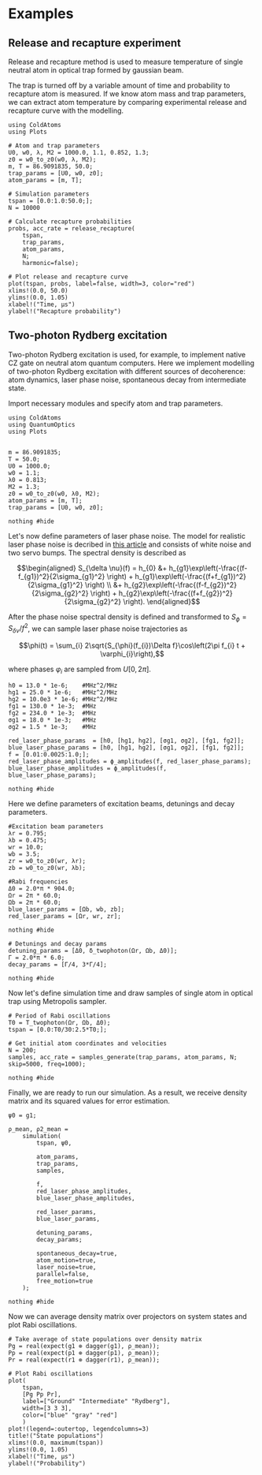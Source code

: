 # Examples

## Release and recapture experiment

Release and recapture method is used to measure temperature of single neutral atom in optical trap formed by gaussian beam. 

The trap is turned off by a variable amount of time and probability to recapture atom is measured. If we know atom mass and trap parameters, we can extract atom temperature by comparing experimental release and recapture curve with the modelling.

```@example
using ColdAtoms
using Plots

# Atom and trap parameters
U0, w0, λ, M2 = 1000.0, 1.1, 0.852, 1.3;
z0 = w0_to_z0(w0, λ, M2);
m, T = 86.9091835, 50.0;
trap_params = [U0, w0, z0];
atom_params = [m, T];

# Simulation parameters
tspan = [0.0:1.0:50.0;];
N = 10000 

# Calculate recapture probabilities
probs, acc_rate = release_recapture(
    tspan, 
    trap_params, 
    atom_params, 
    N; 
    harmonic=false);

# Plot release and recapture curve
plot(tspan, probs, label=false, width=3, color="red")
xlims!(0.0, 50.0)
ylims!(0.0, 1.05)
xlabel!("Time, μs")
ylabel!("Recapture probability")
```

## Two-photon Rydberg excitation 

Two-photon Rydberg excitation is used, for example, to implement native CZ gate on neutral atom quantum computers. Here we implement modelling of two-photon Rydberg excitation with different sources of decoherence: atom dynamics, laser phase noise, spontaneous decay from intermediate state. 


Import necessary modules and specify atom and trap parameters. 

```@example rydberg
using ColdAtoms
using QuantumOptics
using Plots


m = 86.9091835;   
T = 50.0;
U0 = 1000.0;
w0 = 1.1;
λ0 = 0.813;
M2 = 1.3;
z0 = w0_to_z0(w0, λ0, M2);
atom_params = [m, T];
trap_params = [U0, w0, z0];    

nothing #hide
```

Let's now define parameters of laser phase noise. The model for realistic laser phase noise is decribed in [this article](https://arxiv.org/abs/2210.11007) and consists of white noise and two servo bumps. The spectral density is described as

```math
\begin{aligned}
    S_{\delta \nu}(f) = h_{0} &+ h_{g1}\exp\left(-\frac{(f-f_{g1})^2}{2\sigma_{g1}^2} \right) + h_{g1}\exp\left(-\frac{(f+f_{g1})^2}{2\sigma_{g1}^2} \right) \\
    &+ h_{g2}\exp\left(-\frac{(f-f_{g2})^2}{2\sigma_{g2}^2} \right) + h_{g2}\exp\left(-\frac{(f+f_{g2})^2}{2\sigma_{g2}^2} \right).
\end{aligned}
```

After the phase noise spectral density is defined and transformed to $S_{\phi} = S_{\delta \nu}/f^{2}$, we can sample laser phase noise trajectories as

```math
\phi(t) = \sum_{i} 2\sqrt{S_{\phi}(f_{i})\Delta f}\cos\left(2\pi f_{i} t + \varphi_{i}\right),
```

where phases $\varphi_{i}$ are sampled from $U[0,2\pi]$.

```@example rydberg
h0 = 13.0 * 1e-6;    #MHz^2/MHz
hg1 = 25.0 * 1e-6;   #MHz^2/MHz
hg2 = 10.0e3 * 1e-6; #MHz^2/MHz
fg1 = 130.0 * 1e-3;  #MHz
fg2 = 234.0 * 1e-3;  #MHz
σg1 = 18.0 * 1e-3;   #MHz
σg2 = 1.5 * 1e-3;    #MHz

red_laser_phase_params  = [h0, [hg1, hg2], [σg1, σg2], [fg1, fg2]];
blue_laser_phase_params = [h0, [hg1, hg2], [σg1, σg2], [fg1, fg2]];
f = [0.01:0.0025:1.0;];
red_laser_phase_amplitudes = ϕ_amplitudes(f, red_laser_phase_params);
blue_laser_phase_amplitudes = ϕ_amplitudes(f, blue_laser_phase_params);

nothing #hide
```

Here we define parameters of excitation beams, detunings and decay parameters.

```@example rydberg
#Excitation beam parameters
λr = 0.795;
λb = 0.475;
wr = 10.0;
wb = 3.5;
zr = w0_to_z0(wr, λr);
zb = w0_to_z0(wr, λb);

#Rabi frequencies
Δ0 = 2.0*π * 904.0;
Ωr = 2π * 60.0;
Ωb = 2π * 60.0;
blue_laser_params = [Ωb, wb, zb];
red_laser_params = [Ωr, wr, zr];

nothing #hide
```

```@example rydberg
# Detunings and decay params
detuning_params = [Δ0, δ_twophoton(Ωr, Ωb, Δ0)];
Γ = 2.0*π * 6.0;
decay_params = [Γ/4, 3*Γ/4];

nothing #hide
```

Now let's define simulation time and draw samples of single atom in optical trap using Metropolis sampler. 

```@example rydberg
# Period of Rabi oscillations
T0 = T_twophoton(Ωr, Ωb, Δ0);
tspan = [0.0:T0/30:2.5*T0;];

# Get initial atom coordinates and velocities
N = 200;
samples, acc_rate = samples_generate(trap_params, atom_params, N; skip=5000, freq=1000);

nothing #hide
```

Finally, we are ready to run our simulation. As a result, we receive density matrix and its squared values for error estimation. 

```@example rydberg
ψ0 = g1;

ρ_mean, ρ2_mean = 
    simulation(
        tspan, ψ0, 
        
        atom_params,
        trap_params,
        samples,
        
        f,
        red_laser_phase_amplitudes,
        blue_laser_phase_amplitudes,
        
        red_laser_params,
        blue_laser_params,
        
        detuning_params,
        decay_params;
        
        spontaneous_decay=true,
        atom_motion=true,
        laser_noise=true,
        parallel=false,
        free_motion=true
    );

nothing #hide
```

Now we can average density matrix over projectors on system states and plot Rabi oscillations. 

```@example rydberg 
# Take average of state populations over density matrix
Pg = real(expect(g1 ⊗ dagger(g1), ρ_mean)); 
Pp = real(expect(p1 ⊗ dagger(p1), ρ_mean)); 
Pr = real(expect(r1 ⊗ dagger(r1), ρ_mean));

# Plot Rabi oscillations
plot(
    tspan, 
    [Pg Pp Pr], 
    label=["Ground" "Intermediate" "Rydberg"], 
    width=[3 3 3], 
    color=["blue" "gray" "red"]
    )
plot!(legend=:outertop, legendcolumns=3)
title!("State populations")
xlims!(0.0, maximum(tspan))
ylims!(0.0, 1.05)
xlabel!("Time, μs")
ylabel!("Probability")
```